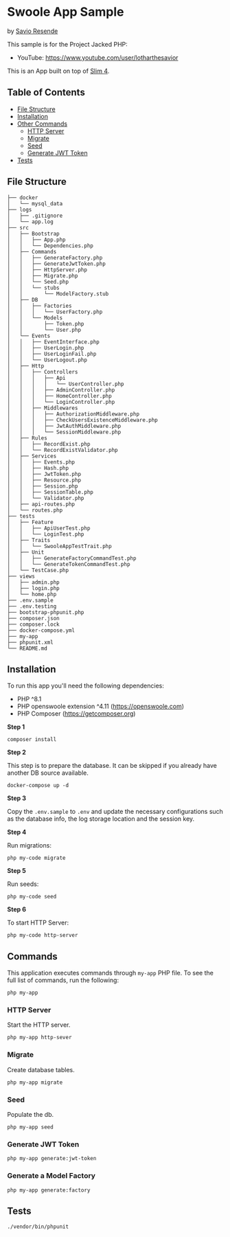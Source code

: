 
# Swoole App Sample

by [Savio Resende](https://savioresende.com)

This sample is for the Project Jacked PHP:
- YouTube: https://www.youtube.com/user/lotharthesavior

This is an App built on top of [Slim 4](https://www.slimframework.com/).

## Table of Contents

- [File Structure](#file-structure)
- [Installation](#installation)
- [Other Commands](#other-commands)
  * [HTTP Server](#http-server)
  * [Migrate](#migrate)
  * [Seed](#seed)
  * [Generate JWT Token](#generate-jwt-token)
- [Tests](#tests)

## File Structure

```
├── docker
│   └── mysql_data
├── logs
│   ├── .gitignore
│   └── app.log
├── src
│   ├── Bootstrap
│   │   ├── App.php
│   │   └── Dependencies.php
│   ├── Commands
│   │   ├── GenerateFactory.php
│   │   ├── GenerateJwtToken.php
│   │   ├── HttpServer.php
│   │   ├── Migrate.php
│   │   └── Seed.php
│   │   └── stubs
│   │       └── ModelFactory.stub
│   ├── DB
│   │   ├── Factories
│   │   │   └── UserFactory.php
│   │   └── Models
│   │       ├── Token.php
│   │       └── User.php
│   └── Events
│   │   ├── EventInterface.php
│   │   ├── UserLogin.php
│   │   ├── UserLoginFail.php
│   │   └── UserLogout.php
│   ├── Http
│   │   ├── Controllers
│   │   │   ├── Api
│   │   │   │   └── UserController.php
│   │   │   ├── AdminController.php
│   │   │   ├── HomeController.php
│   │   │   └── LoginController.php
│   │   ├── Middlewares
│   │   │   ├── AuthorizationMiddleware.php
│   │   │   ├── CheckUsersExistenceMiddleware.php
│   │   │   ├── JwtAuthMiddleware.php
│   │   │   └── SessionMiddleware.php
│   ├── Rules
│   │   ├── RecordExist.php
│   │   └── RecordExistValidator.php
│   ├── Services
│   │   ├── Events.php
│   │   ├── Hash.php
│   │   ├── JwtToken.php
│   │   ├── Resource.php
│   │   ├── Session.php
│   │   ├── SessionTable.php
│   │   └── Validator.php
│   ├── api-routes.php
│   └── routes.php
├── tests
│   ├── Feature
│   │   ├── ApiUserTest.php
│   │   └── LoginTest.php
│   ├── Traits
│   │   └── SwooleAppTestTrait.php
│   ├── Unit
│   │   ├── GenerateFactoryCommandTest.php
│   │   └── GenerateTokenCommandTest.php
│   └── TestCase.php
├── views
│   ├── admin.php
│   ├── login.php
│   └── home.php
├── .env.sample
├── .env.testing
├── bootstrap-phpunit.php
├── composer.json
├── composer.lock
├── docker-compose.yml
├── my-app
├── phpunit.xml
└── README.md
```

## Installation

To run this app you'll need the following dependencies:

- PHP ^8.1
- PHP openswoole extension ^4.11 (https://openswoole.com)
- PHP Composer (https://getcomposer.org)

**Step 1**

```shell
composer install
```

**Step 2**

This step is to prepare the database. It can be skipped if you already have another DB source available.

```shell
docker-compose up -d
```

**Step 3**

Copy the `.env.sample` to `.env` and update the necessary configurations such as the database info, the log storage location and the session key.

**Step 4**

Run migrations:

```shell
php my-code migrate
```

**Step 5**

Run seeds:

```shell
php my-code seed
```

**Step 6**

To start HTTP Server:

```shell
php my-code http-server
```

## Commands

This application executes commands through `my-app` PHP file. To see the full list of commands, run the following:

```shell
php my-app
```

### HTTP Server

Start the HTTP server.

```shell
php my-app http-sever
```

### Migrate

Create database tables.

```shell
php my-app migrate
```

### Seed

Populate the db.

```shell
php my-app seed
```

### Generate JWT Token

```shell
php my-app generate:jwt-token
```

### Generate a Model Factory

```shell
php my-app generate:factory
```

## Tests

```shell
./vendor/bin/phpunit
```

